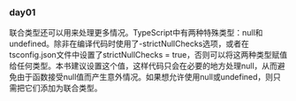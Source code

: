### day01
联合类型还可以用来处理更多情况。TypeScript中有两种特殊类型：null和undefined。除非在编译代码时使用了-strictNullChecks选项，或者在tsconfig.json文件中设置了strictNullChecks = true，否则可以将这两种类型赋值给任何类型。本书建议设置这个值，这样代码只会在必要的地方处理null，从而避免由于函数接受null值而产生意外情况。如果想允许使用null或undefined，则只需把它们添加为联合类型。

